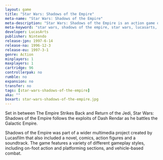 ```yaml
---
layout: game
title: "Star Wars: Shadows of the Empire"
meta-name: "Star Wars: Shadows of the Empire"
meta-description: "Star Wars: Shadows of the Empire is an action game developed by LucasArts for the Nintendo 64. It is set between The Empire Strikes Back and Return of the Jedi."
meta-keyword: "star wars, shadows of the empire, star wars, lucasarts, nintendo 64"
developer: LucasArts
publisher: Nintendo
release-jpn: 1997-6-14
release-na: 1996-12-3
release-eu: 1997-3-1
genre: Action
minplayers: 1
maxplayers: 1
cartridge: 96
controllerpak: no
rumble: no
expansion: no
transfer: no
tags: [star-wars-shadows-of-the-empire]
aka: ""
boxart: star-wars-shadows-of-the-empire.jpg
---
```


Set in between The Empire Strikes Back and Return of the Jedi, Star Wars: Shadows of the Empire follows the exploits of Dash Rendar as he battles the Galactic Empire.

Shadows of the Empire was part of a wider multimedia project created by Lucasfilm that also included a novel, comics, action figures and a soundtrack. The game features a variety of different gameplay styles, including on-foot action and platforming sections, and vehicle-based combat.
